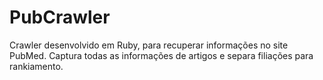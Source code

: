 # PubCrawler
Crawler desenvolvido em Ruby, para recuperar informações no site PubMed. Captura todas as informações de artigos e separa filiações para rankiamento.
